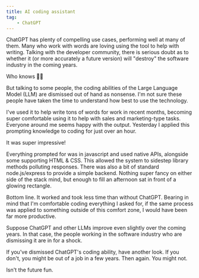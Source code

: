 ```yaml
---
title: AI coding assistant
tag:
    - ChatGPT
---
```


ChatGPT has plenty of compelling use cases, performing well at many of them. Many who work with words are loving using the tool to help with writing. Talking with the developer community, there is serious doubt as to whether it (or more accurately a future version) will "destroy" the software industry in the coming years.

Who knows 🤷‍♀️

But talking to some people, the coding abilities of the Large Language Model (LLM) are dismissed out of hand as nonsense. I'm not sure these people have taken the time to understand how best to use the technology.

I've used it to help write tons of words for work in recent months, becoming super comfortable using it to help with sales and marketing-type tasks. Everyone around me seems happy with the output. Yesterday I applied this prompting knowledge to coding for just over an hour.

It was super impressive!

Everything prompted for was in javascript and used native APIs, alongside some supporting HTML & CSS. This allowed the system to sidestep library methods polluting responses. There was also a bit of standard node.js/express to provide a simple backend. Nothing super fancy on either side of the stack mind, but enough to fill an afternoon sat in front of a glowing rectangle.

Bottom line. It worked and took less time than without ChatGPT. Bearing in mind that I'm comfortable coding everything I asked for, if the same process was applied to something outside of this comfort zone, I would have been far more productive.

Suppose ChatGPT and other LLMs improve even slightly over the coming years. In that case, the people working in the software industry who are dismissing it are in for a shock.

If you've dismissed ChatGPT's coding ability, have another look. If you don't, you might be out of a job in a few years. Then again. You might not.

Isn't the future fun.
